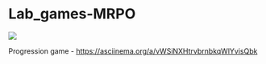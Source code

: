 # Lab_games-MRPO
<a href="https://codeclimate.com/github/PokotiloAndrey/Lab_games-MRPO/maintainability"><img src="https://api.codeclimate.com/v1/badges/38e5d60151c22a6411e7/maintainability" /></a>

Progression game - https://asciinema.org/a/vWSiNXHtrvbrnbkqWlYvisQbk


